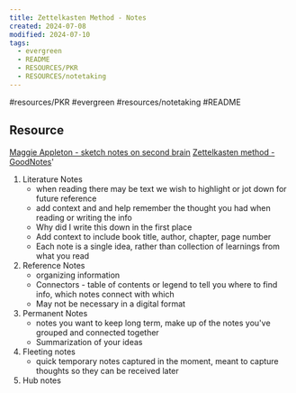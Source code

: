```yaml
---
title: Zettelkasten Method - Notes
created: 2024-07-08
modified: 2024-07-10
tags:
  - evergreen
  - README
  - RESOURCES/PKR
  - RESOURCES/notetaking
---
```

#resources/PKR #evergreen #resources/notetaking #README 

## Resource
[Maggie Appleton - sketch notes on second brain](https://maggieappleton.com/basb)
[Zettelkasten method - GoodNotes](https://www.goodnotes.com/blog/zettelkasten-method)'

1. Literature Notes
	- when reading there may be text we wish to highlight or jot down for future reference
	- add context and and help remember the thought you had when reading or writing the info
	- Why did I write this down in the first place
	- Add context to include book title, author, chapter, page number
	- Each note is a single idea, rather than collection of learnings from what you read
2. Reference Notes
	- organizing information 
	- Connectors - table of contents or legend to tell you where to find info, which notes connect with which
	- May not be necessary in a digital format
3. Permanent Notes
	- notes you want to keep long term, make up of the notes you've grouped and connected together
	- Summarization of your ideas
4. Fleeting notes
	- quick temporary notes captured in the moment, meant to capture thoughts so they can be received later
5. Hub notes